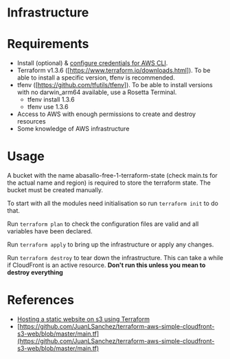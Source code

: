 # Infrastructure

# Requirements

- Install (optional) & [configure credentials for AWS CLI](https://docs.aws.amazon.com/cli/latest/userguide/cli-configure-files.html).
- Terraform v1.3.6 ([https://www.terraform.io/downloads.html]). To be able to install a specific version, tfenv is recommended.
- tfenv ([https://github.com/tfutils/tfenv]). To be able to install versions with no darwin_arm64 available, use a Rosetta Terminal.
  - tfenv install 1.3.6
  - tfenv use 1.3.6
- Access to AWS with enough permissions to create and destroy resources
- Some knowledge of AWS infrastructure

# Usage

A bucket with the name abasallo-free-1-terraform-state (check main.ts for the actual name and region) is required to store the terraform state. 
The bucket must be created manually.

To start with all the modules need initialisation so run `terraform init` to do that.

Run `terraform plan` to check the configuration files are valid and all variables have been declared.

Run `terraform apply` to bring up the infrastructure or apply any changes.

Run `terraform destroy` to tear down the infrastructure. This can take a while if CloudFront is an
active resource. **Don't run this unless you mean to destroy everything**

# References

- [Hosting a static website on s3 using Terraform](https://medium.com/@dblencowe/hosting-a-static-website-on-s3-using-terraform-0-12-aa5ffe4103e)
- [https://github.com/JuanLSanchez/terraform-aws-simple-cloudfront-s3-web/blob/master/main.tf](https://github.com/JuanLSanchez/terraform-aws-simple-cloudfront-s3-web/blob/master/main.tf)
